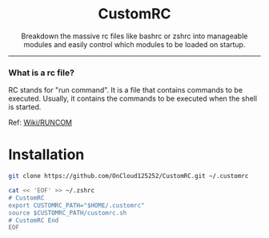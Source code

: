 <div align="center">
<h1>CustomRC</h1>
Breakdown the massive rc files like bashrc or zshrc into manageable modules and easily control which modules to be loaded on startup.
<br>
</div>

---

### What is a rc file?
RC stands for "run command". It is a file that contains commands to be executed. Usually, it contains the commands to be executed when the shell is started.

Ref: [Wiki/RUNCOM](https://en.wikipedia.org/wiki/RUNCOM)

# Installation

```bash
git clone https://github.com/OnCloud125252/CustomRC.git ~/.customrc
```

```bash
cat << 'EOF' >> ~/.zshrc
# CustomRC
export CUSTOMRC_PATH="$HOME/.customrc"
source $CUSTOMRC_PATH/customrc.sh
# CustomRC End
EOF
```